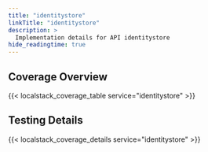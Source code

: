 ```yaml
---
title: "identitystore"
linkTitle: "identitystore"
description: >
  Implementation details for API identitystore
hide_readingtime: true
---
```


## Coverage Overview

{{< localstack_coverage_table service="identitystore" >}}

## Testing Details

{{< localstack_coverage_details service="identitystore" >}}
